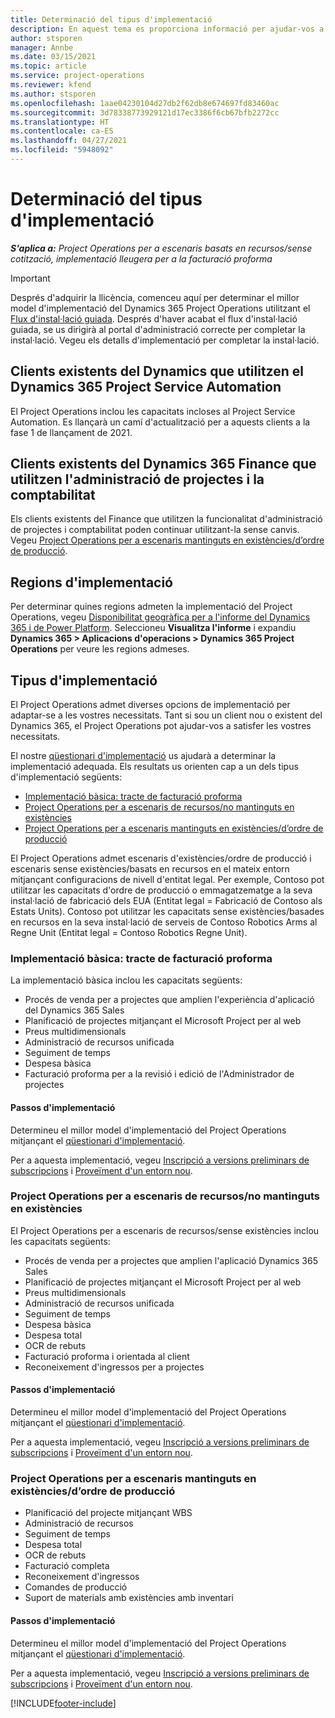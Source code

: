 ```yaml
---
title: Determinació del tipus d'implementació
description: En aquest tema es proporciona informació per ajudar-vos a determinar el tipus d'implementació correcte del Project Operations per a la vostra empresa.
author: stsporen
manager: Annbe
ms.date: 03/15/2021
ms.topic: article
ms.service: project-operations
ms.reviewer: kfend
ms.author: stsporen
ms.openlocfilehash: 1aae04230104d27db2f62db8e674697fd83460ac
ms.sourcegitcommit: 3d78338773929121d17ec3386f6cb67bfb2272cc
ms.translationtype: HT
ms.contentlocale: ca-ES
ms.lasthandoff: 04/27/2021
ms.locfileid: "5948092"
---
```

# <a name="determine-your-deployment-type"></a>Determinació del tipus d'implementació

_**S'aplica a:** Project Operations per a escenaris basats en recursos/sense cotització, implementació lleugera per a la facturació proforma_

> [!IMPORTANT]
> Després d'adquirir la llicència, comenceu aquí per determinar el millor model d'implementació del Dynamics 365 Project Operations utilitzant el [Flux d'instal·lació guiada](https://aka.ms/provisionprojectoperations).
> Després d'haver acabat el flux d'instal·lació guiada, se us dirigirà al portal d'administració correcte per completar la instal·lació. Vegeu els detalls d'implementació per completar la instal·lació.


## <a name="existing-customers-of-dynamics-using-dynamics-365-project-service-automation"></a>Clients existents del Dynamics que utilitzen el Dynamics 365 Project Service Automation
El Project Operations inclou les capacitats incloses al Project Service Automation. Es llançarà un camí d'actualització per a aquests clients a la fase 1 de llançament de 2021.

## <a name="existing-customers-of-dynamics-365-finance-using-project-management-and-accounting"></a>Clients existents del Dynamics 365 Finance que utilitzen l'administració de projectes i la comptabilitat 

Els clients existents del Finance que utilitzen la funcionalitat d'administració de projectes i comptabilitat poden continuar utilitzant-la sense canvis. Vegeu [Project Operations per a escenaris mantinguts en existències/d’ordre de producció](#pma).


## <a name="deployment-regions"></a>Regions d'implementació
Per determinar quines regions admeten la implementació del Project Operations, vegeu [Disponibilitat geogràfica per a l'informe del Dynamics 365 i de Power Platform](https://dynamics.microsoft.com/en-us/geographic-availability/). Seleccioneu **Visualitza l'informe** i expandiu **Dynamics 365 > Aplicacions d'operacions > Dynamics 365 Project Operations** per veure les regions admeses.

## <a name="deployment-types"></a>Tipus d'implementació
El Project Operations admet diverses opcions de implementació per adaptar-se a les vostres necessitats. Tant si sou un client nou o existent del Dynamics 365, el Project Operations pot ajudar-vos a satisfer les vostres necessitats.

El nostre [qüestionari d'implementació](https://aka.ms/provisionprojectoperations) us ajudarà a determinar la implementació adequada. Els resultats us orienten cap a un dels tipus d'implementació següents:

- [Implementació bàsica: tracte de facturació proforma](#lite)
- [Project Operations per a escenaris de recursos/no mantinguts en existències](#integrated)
- [Project Operations per a escenaris mantinguts en existències/d’ordre de producció](#pma)

El Project Operations admet escenaris d'existències/ordre de producció i escenaris sense existències/basats en recursos en el mateix entorn mitjançant configuracions de nivell d'entitat legal. Per exemple, Contoso pot utilitzar les capacitats d'ordre de producció o emmagatzematge a la seva instal·lació de fabricació dels EUA (Entitat legal = Fabricació de Contoso als Estats Units). Contoso pot utilitzar les capacitats sense existències/basades en recursos en la seva instal·lació de serveis de Contoso Robotics Arms al Regne Unit (Entitat legal = Contoso Robotics Regne Unit).

### <a name="lite-deployment---deal-to-proforma-invoicing"></a><a  name="lite"></a>Implementació bàsica: tracte de facturació proforma

La implementació bàsica inclou les capacitats següents:

- Procés de venda per a projectes que amplien l'experiència d'aplicació del Dynamics 365 Sales
- Planificació de projectes mitjançant el Microsoft Project per al web
- Preus multidimensionals
- Administració de recursos unificada
- Seguiment de temps
- Despesa bàsica
- Facturació proforma per a la revisió i edició de l'Administrador de projectes 

#### <a name="deployment-steps"></a>Passos d'implementació
Determineu el millor model d'implementació del Project Operations mitjançant el [qüestionari d'implementació](https://aka.ms/provisionprojectoperations).

Per a aquesta implementació, vegeu [Inscripció a versions preliminars de subscripcions](lite-preview-subscription-sign-up.md) i [Proveïment d'un entorn nou](lite-deployment.md). 


### <a name="project-operations-for-resourcenon-stocked-scenarios"></a><a name="integrated"></a>Project Operations per a escenaris de recursos/no mantinguts en existències
El Project Operations per a escenaris de recursos/sense existències inclou les capacitats següents:
 
- Procés de venda per a projectes que amplien l'aplicació Dynamics 365 Sales
- Planificació de projectes mitjançant el Microsoft Project per al web
- Preus multidimensionals
- Administració de recursos unificada
- Seguiment de temps
- Despesa bàsica
- Despesa total
- OCR de rebuts
- Facturació proforma i orientada al client 
- Reconeixement d'ingressos per a projectes

#### <a name="deployment-steps"></a>Passos d'implementació
Determineu el millor model d'implementació del Project Operations mitjançant el [qüestionari d'implementació](https://aka.ms/provisionprojectoperations).

Per a aquesta implementació, vegeu [Inscripció a versions preliminars de subscripcions](resource-sign-up-preview-subscription.md) i [Proveïment d'un entorn nou](resource-provision-new-environment.md). 


### <a name="project-operations-for-stockedproduction-order-scenarios"></a><a name="pma"></a>Project Operations per a escenaris mantinguts en existències/d’ordre de producció

- Planificació del projecte mitjançant WBS
- Administració de recursos
- Seguiment de temps
- Despesa total
- OCR de rebuts
- Facturació completa
- Reconeixement d'ingressos
- Comandes de producció
- Suport de materials amb existències amb inventari

#### <a name="deployment-steps"></a>Passos d'implementació
Determineu el millor model d'implementació del Project Operations mitjançant el [qüestionari d'implementació](https://aka.ms/provisionprojectoperations).

Per a aquesta implementació, vegeu [Inscripció a versions preliminars de subscripcions](/dynamics365/fin-ops-core/dev-itpro/dev-tools/sign-up-preview-subscription?toc=%2fdynamics365%2ffinance%2ftoc.json) i [Proveïment d'un entorn nou](/dynamics365/fin-ops-core/dev-itpro/deployment/deploy-demo-environment?toc=%2fdynamics365%2ffinance%2ftoc.json). 



[!INCLUDE[footer-include](../includes/footer-banner.md)]